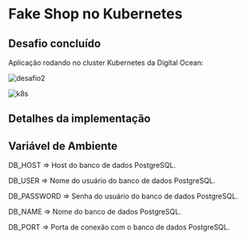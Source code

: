 # Fake Shop no Kubernetes

## Desafio concluído

Aplicação rodando no cluster Kubernetes da Digital Ocean:

![desafio2](https://github.com/user-attachments/assets/7d6523ec-2871-4b98-a912-9576ddccd9a3)

![k8s](https://github.com/user-attachments/assets/5cacc3ac-5289-4c37-a816-133d179b0020)

## Detalhes da implementação

## Variável de Ambiente
DB_HOST	=> Host do banco de dados PostgreSQL.

DB_USER => Nome do usuário do banco de dados PostgreSQL.

DB_PASSWORD	=> Senha do usuário do banco de dados PostgreSQL.

DB_NAME	=>	Nome do banco de dados PostgreSQL.

DB_PORT	=>	Porta de conexão com o banco de dados PostgreSQL.
